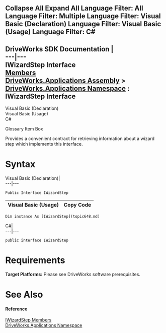 Collapse All Expand All Language Filter: All  Language Filter: Multiple  Language Filter: Visual Basic (Declaration) Language Filter: Visual Basic (Usage) Language Filter: C#  
---  
DriveWorks SDK Documentation  |   
---|---  
IWizardStep Interface   
[Members](topic649.md)   
[DriveWorks.Applications Assembly](topic13.md) > [DriveWorks.Applications Namespace](topic16.md) : IWizardStep Interface  
---  
  
Visual Basic (Declaration)    
Visual Basic (Usage)    
C# 

Glossary Item Box

Provides a convenient contract for retrieving information about a wizard step which implements this interface. 

# Syntax

Visual Basic (Declaration)|   
---|---  
      
    
    Public Interface IWizardStep   
  
Visual Basic (Usage)| Copy Code  
---|---  
      
    
    Dim instance As [IWizardStep](topic648.md)  
  
C#|   
---|---  
      
    
    public interface IWizardStep   
  
# Requirements

**Target Platforms:** Please see DriveWorks software prerequisites.

# See Also

#### Reference

[IWizardStep Members](topic649.md)   
[DriveWorks.Applications Namespace](topic16.md)


